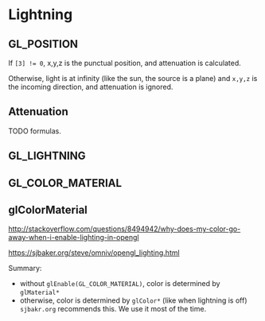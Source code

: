# Lightning

## GL_POSITION

If `[3] != 0`, x,y,z is the punctual position, and attenuation is calculated.

Otherwise, light is at infinity (like the sun, the source is a plane) and `x,y,z` is the incoming direction, and attenuation is ignored.

## Attenuation

TODO formulas.

## GL_LIGHTNING

## GL_COLOR_MATERIAL

## glColorMaterial

<http://stackoverflow.com/questions/8494942/why-does-my-color-go-away-when-i-enable-lighting-in-opengl>

<https://sjbaker.org/steve/omniv/opengl_lighting.html>

Summary:

- without `glEnable(GL_COLOR_MATERIAL)`, color is determined by `glMaterial*`
- otherwise, color is determined by `glColor*` (like when lightning is off) `sjbakr.org` recommends this. We use it most of the time.
